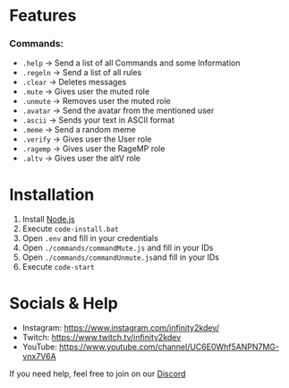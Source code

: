 # Features

### Commands:

- `.help` -> Send a list of all Commands and some Information
- `.regeln` -> Send a list of all rules
- `.clear` -> Deletes messages
- `.mute` -> Gives user the muted role
- `.unmute` -> Removes user the muted role
- `.avatar` -> Send the avatar from the mentioned user
- `.ascii` -> Sends your text in ASCII format
- `.meme` -> Send a random meme
- `.verify` -> Gives user the User role
- `.ragemp` -> Gives user the RageMP role
- `.altv` -> Gives user the altV role

# Installation

1. Install [Node.js](https://nodejs.org)
2. Execute `code-install.bat`
3. Open `.env` and fill in your credentials
4. Open `./commands/commandMute.js` and fill in your IDs 
5. Open `./commands/commandUnmute.js`and fill in your IDs
6. Execute `code-start`

# Socials & Help

- Instagram: https://www.instagram.com/infinity2kdev/
- Twitch: https://www.twitch.tv/infinity2kdev
- YouTube: https://www.youtube.com/channel/UC6E0Whf5ANPN7MG-vnx7V6A

If you need help, feel free to join on our [Discord](https://discord.gg/8xtBezfQrT)